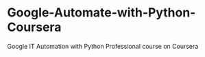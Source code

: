 # Google-Automate-with-Python-Coursera
Google IT Automation with Python Professional course on Coursera
